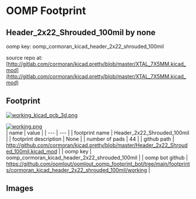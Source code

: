 # OOMP Footprint  
## Header_2x22_Shrouded_100mil  by none  
  
oomp key: oomp_cormoran_kicad_header_2x22_shrouded_100mil  
  
source repo at: [http://gitlab.com/cormoran/kicad.pretty/blob/master/XTAL_7X5MM.kicad_mod](http://gitlab.com/cormoran/kicad.pretty/blob/master/XTAL_7X5MM.kicad_mod)  
## Footprint  
  
[![working_kicad_pcb_3d.png](working_kicad_pcb_3d_600.png)](working_kicad_pcb_3d.png)  
  
[![working.png](working_600.png)](working.png)  
| name | value | 
| --- | --- | 
| footprint name | Header_2x22_Shrouded_100mil | 
| footprint description | None | 
| number of pads | 44 | 
| github path | http://github.com/cormoran/kicad.pretty/blob/master/Header_2x22_Shrouded_100mil.kicad_mod | 
| oomp key | oomp_cormoran_kicad_header_2x22_shrouded_100mil | 
| oomp bot github | https://github.com/oomlout/oomlout_oomp_footprint_bot/tree/main/footprints/cormoran_kicad_header_2x22_shrouded_100mil/working | 
## Images  
